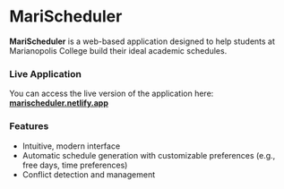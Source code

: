 # MariScheduler

**MariScheduler** is a web-based application designed to help students at Marianopolis College build their ideal academic schedules.

### Live Application

You can access the live version of the application here: **[marischeduler.netlify.app](https://marischeduler.netlify.app/)**

### Features
- Intuitive, modern interface
- Automatic schedule generation with customizable preferences (e.g., free days, time preferences)
- Conflict detection and management